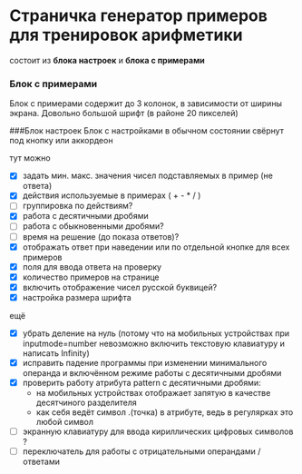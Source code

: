 # Страничка генератор примеров для тренировок арифметики
состоит из __блока настроек__ и __блока с примерами__

### Блок с примерами
Блок с примерами содержит до 3 колонок, в зависимости от ширины экрана.
Довольно большой шрифт (в районе 20 пикселей)

###Блок настроек
Блок с настройками в обычном состоянии свёрнут под кнопку или аккордеон

тут можно

-[x] задать мин. макс. значения чисел подставляемых в пример (не ответа)
-[x] действия используемые в примерах ( + - * / )
-[ ] группировка по действиям?
-[x] работа с десятичными дробями
-[ ] работа с обыкновенными дробями?
-[ ] время на решение (до показа ответов)?
-[x] отображать ответ при наведении или по отдельной кнопке для всех примеров
-[x] поля для ввода ответа на проверку
-[x] количество примеров на странице
-[x] включить отображение чисел русской буквицей?
-[x] настройка размера шрифта

ещё
-[x] убрать деление на нуль (потому что на мобильных устройствах при inputmode=number невозможно включить текстовую клавиатуру и написать Infinity)
-[x] исправить падение программы при изменении минимального операнда и включённом режиме работы с десятичными дробями
-[x] проверить работу атрибута pattern с десятичными дробями:
    - на мобильных устройствах отображает запятую в качестве десятчиного разделителя
    - как себя ведёт символ .(точка) в атрибуте, ведь в регулярках это любой символ
-[ ] экранную клавиатуру для ввода кириллических цифровых символов ?
-[ ] переключатель для работы с отрицательными операндами / ответами